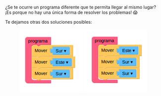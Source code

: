 ¿Se te ocurre un programa diferente que te permita llegar al mismo lugar? ¡Es porque no hay una única forma de resolver los problemas! :scream:

Te dejamos otras dos soluciones posibles: 

<div align="center">
<img src="https://raw.githubusercontent.com/MumukiProject/mumuki-guia-gobstones-primeros-programas-kids/master/images/solucion1_1523541808751.png" alt="solucion1_1523541808751.png" width="auto" height="auto" style="display: float;"> <img src="https://raw.githubusercontent.com/MumukiProject/mumuki-guia-gobstones-primeros-programas-kids/master/images/opcion2_1523541825640.png" alt="opcion2_1523541825640.png" width="auto" height="auto">
</div>
